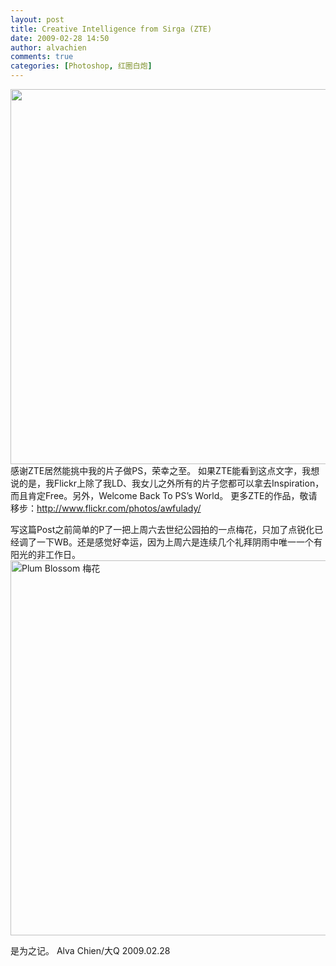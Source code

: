 ```yaml
---
layout: post
title: Creative Intelligence from Sirga (ZTE)
date: 2009-02-28 14:50
author: alvachien
comments: true
categories: [Photoshop, 红圈白炮]
---
```

<img src="http://farm4.static.flickr.com/3615/3315764424_5e2051817c_o.jpg" alt="" width="600" />
感谢ZTE居然能挑中我的片子做PS，荣幸之至。
如果ZTE能看到这点文字，我想说的是，我Flickr上除了我LD、我女儿之外所有的片子您都可以拿去Inspiration， 而且肯定Free。另外，Welcome Back To PS’s World。
更多ZTE的作品，敬请移步：<a href="http://www.flickr.com/photos/awfulady/">http://www.flickr.com/photos/awfulady/</a>

写这篇Post之前简单的P了一把上周六去世纪公园拍的一点梅花，只加了点锐化已经调了一下WB。还是感觉好幸运，因为上周六是连续几个礼拜阴雨中唯一一个有阳光的非工作日。
<a title="Plum Blossom 梅花 by Alva Chien, on Flickr" href="http://www.flickr.com/photos/alvachien/3315676431/"><img src="http://farm4.static.flickr.com/3645/3315676431_718ae05087_b.jpg" alt="Plum Blossom 梅花" width="600" /></a>

是为之记。
Alva Chien/大Q
2009.02.28
